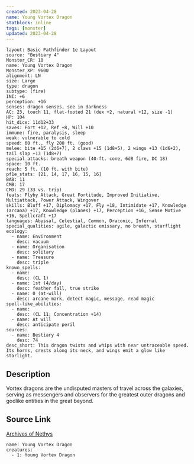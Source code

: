 ```yaml
---
created: 2023-04-28
name: Young Vortex Dragon
statblock: inline
tags: [monster]
updated: 2023-04-28
---
```

```statblock
layout: Basic Pathfinder 1e Layout
source: "Bestiary 4"
Monster_CR: 10
name: Young Vortex Dragon
Monster_XP: 9600
alignment: LN
size: Large
type: dragon
subtype: (fire)
INI: +6
perception: +16
senses: dragon senses, see in darkness
AC: 23, touch 11, flat-footed 21 (dex +2, natural +12, size -1)
HP: 104
hit_dice: 11d12+33
saves: Fort +12, Ref +8, Will +10
immune: fire, paralysis, sleep
weak: vulnerable to cold
speed: 60 ft., fly 200 ft. (good)
melee: bite +15 (2d6+7), 2 claws +15 (1d8+5), 2 wings +13 (1d6+2), tail slap +13 (1d8+7)
special_attacks: breath weapon (40-ft. cone, 6d8 fire, DC 18)
space: 10 ft.
reach: 5 ft. (10 ft. with bite)
pf1e_stats: [21, 14, 17, 16, 15, 16]
BAB: 11
CMB: 17
CMD: 29 (33 vs. trip)
feats: Flyby Attack, Great Fortitude, Improved Initiative, Multiattack, Power Attack, Wingover
skills: Bluff +17, Diplomacy +17, Fly +18, Intimidate +17, Knowledge (arcana) +17, Knowledge (planes) +17, Perception +16, Sense Motive +16, Spellcraft +17
languages: Abyssal, Celestial, Common, Draconic, Infernal
special_qualities: agile, galactic emissary, no breath, starflight
ecology:
  - name: Environment
    desc: vacuum
  - name: Organisation
    desc: solitary
  - name: Treasure
    desc: triple
known_spells:
  - name:
    desc: (CL 1)
  - name: 1st (4/day)
    desc: feather fall, true strike
  - name: 0 (at-will)
    desc: arcane mark, detect magic, message, read magic
spell-like_abilities:
  - name:
    desc: (CL 11; Concentration +14)
  - name: At will
    desc: anticipate peril
sources:
  - name: Bestiary 4
    desc: 74
desc_short: This dragon twists and whips with near untraceable speed. Its horns, crests along its neck, and wings emit a glow like starlight.
```
## Description
Vortex dragons are the undisputed masters of travel across the galaxies, serving as messengers and observers for the greatest outer dragons and godlike entities in the great beyond.
## Source Link
[Archives of Nethys](https://aonprd.com/MonsterDisplay.aspx?ItemName=Young%20Vortex%20Dragon)
```encounter-table
name: Young Vortex Dragon
creatures:
  - 1: Young Vortex Dragon
```
